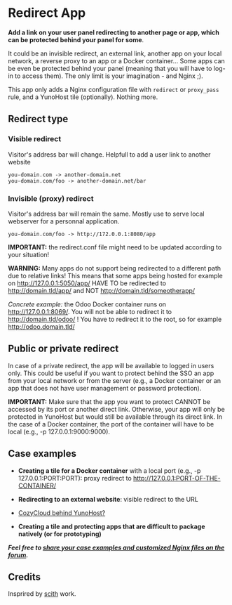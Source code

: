 # Redirect App

**Add a link on your user panel redirecting to another page or app, which can be protected behind your panel for some**.

It could be an invisible redirect, an external link, another app on your local network, a reverse proxy to an app or a Docker container... Some apps can be even be protected behind your panel (meaning that you will have to log-in to access them). The only limit is your imagination - and Nginx ;).

This app only adds a Nginx configuration file with `redirect` or `proxy_pass` rule, and a YunoHost tile (optionally). Nothing more.

## Redirect type

### Visible redirect

Visitor's address bar will change. Helpfull to add a user link to another 
website

    you-domain.com -> another-domain.net
    you-domain.com/foo -> another-domain.net/bar

### Invisible (proxy) redirect

Visitor's address bar will remain the same. Mostly use to serve local webserver 
for a personnal application.
    
    you-domain.com/foo -> http://172.0.0.1:8080/app

**IMPORTANT:** the redirect.conf file might need to be updated according to your situation!

**WARNING:** Many apps do not support being redirected to a different path due to relative links! This means that some apps being hosted for example on http://127.0.0.1:5050/app/ HAVE TO be redirected to http://domain.tld/app/ and NOT http://domain.tld/someotherapp/

*Concrete example:* the Odoo Docker container runs on http://127.0.0.1:8069/. You will not be able to redirect it to http://domain.tld/odoo/ ! You have to redirect it to the root, so for example http://odoo.domain.tld/

## Public or private redirect

In case of a private redirect, the app will be available to logged in users only. This could be useful if you want to protect behind the SSO an app from your local network or from the server (e.g., a Docker container or an app that does not have user management or password protection).

**IMPORTANT:** Make sure that the app you want to protect CANNOT be accessed by its port or another direct link. Otherwise, your app will only be protected in YunoHost but would still be available through its direct link. In the case of a Docker container, the port of the container will have to be local (e.g., -p 127.0.0.1:9000:9000).

## Case examples

- **Creating a tile for a Docker container** with a local port (e.g., -p 127.0.0.1:PORT:PORT): proxy redirect to http://127.0.0.1:PORT-OF-THE-CONTAINER/

- **Redirecting to an external website**: visible redirect to the URL

- [CozyCloud behind YunoHost?](https://forum.cozy.io/t/cozy-cloud-sous-yunohost/616/11)

- **Creating a tile and protecting apps that are difficult to package natively (or for prototyping)**


**_Feel free to [share your case examples and customized Nginx files on the forum](https://forum.yunohost.org/t/2182)._**

## Credits

Insprired by [scith](https://github.com/scith) work.
